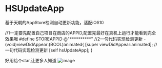 # HSUpdateApp
基于天朝的AppStore检测自动更新功能，适配iOS10

//1一定要先配置自己项目在商店的APPID,配置完最好在真机上运行才能看到完全效果哦
#define STOREAPPID @"**********"
//2一句代码实现检测更新
-(void)viewDidAppear:(BOOL)animated{
    [super viewDidAppear:animated];
    //一句代码实现检测更新
    [self hsUpdateApp];
}


好用给个star,让更多人知道
![image](https://github.com/wolfhous/HSUpdateApp/blob/master/hsupdateapp/hsupdateapp/QQ20160503-0.png)
